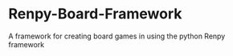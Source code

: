 Renpy-Board-Framework
=====================

A framework for creating board games in using the python Renpy framework